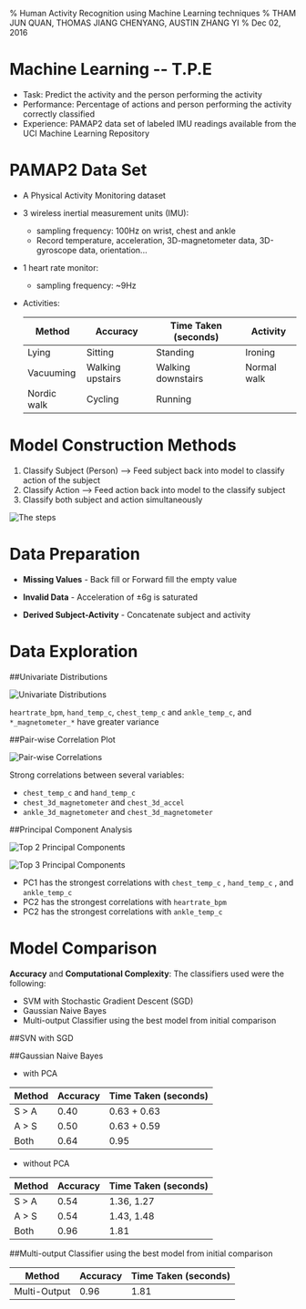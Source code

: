 % Human Activity Recognition using Machine Learning techniques
% THAM JUN QUAN, THOMAS JIANG CHENYANG, AUSTIN ZHANG YI
% Dec 02, 2016

# Machine Learning -- T.P.E

- Task: Predict the activity and the person performing the activity
- Performance: Percentage of actions and person performing the activity correctly classified
- Experience: PAMAP2 data set of labeled IMU readings available from the UCI Machine Learning Repository

# PAMAP2 Data Set

- A Physical Activity Monitoring dataset

- 3 wireless inertial measurement units (IMU):
   - sampling frequency: 100Hz  on wrist, chest and ankle
   - Record temperature, acceleration, 3D-magnetometer data, 3D-gyroscope data, orientation...
   
- 1 heart rate monitor:
   - sampling frequency: ~9Hz

- Activities:
    
	Method | Accuracy | Time Taken (seconds) | Activity
	--- | --- | --- | ---
    Lying | Sitting | Standing | Ironing
 	Vacuuming | Walking upstairs | Walking downstairs | Normal walk
	Nordic walk | Cycling | Running |

# Model Construction Methods

1. Classify Subject (Person) --> Feed subject back into model to classify action of the subject
2. Classify Action --> Feed action back into model to the classify subject
3. Classify both subject and action simultaneously

![The steps](../plots/Prediction_Steps.jpg?raw=true "Prediction Steps")

# Data Preparation

* **Missing Values** - Back fill or Forward fill the empty value

* **Invalid Data** - Acceleration of ±6g is saturated

* **Derived Subject-Activity** - Concatenate subject and activity 

# Data Exploration

##Univariate Distributions

![Univariate Distributions](../plots/var_distribution.png)

`heartrate_bpm`, `hand_temp_c`, `chest_temp_c` and `ankle_temp_c`, and `*_magnetometer_*` have greater variance

##Pair-wise Correlation Plot

![Pair-wise Correlations](../plots/correlation.png)

Strong correlations between several variables:

* `chest_temp_c` and `hand_temp_c`
* `chest_3d_magnetometer` and `chest_3d_accel`
* `ankle_3d_magnetometer` and `chest_3d_magnetometer`

##Principal Component Analysis

![Top 2 Principal Components](../plots/pca_2components.png)

![Top 3 Principal Components](../plots/pca_3components.png)

* PC1 has the strongest correlations with `chest_temp_c` , `hand_temp_c` , and `ankle_temp_c`
* PC2 has the strongest correlations with `heartrate_bpm`
* PC2 has the strongest correlations with `ankle_temp_c`

# Model Comparison

**Accuracy** and **Computational Complexity**: The classifiers used were the following:

* SVM with Stochastic Gradient Descent (SGD)
* Gaussian Naive Bayes
* Multi-output Classifier using the best model from initial comparison

##SVN with SGD



##Gaussian Naive Bayes

- with PCA

Method | Accuracy | Time Taken (seconds)
--- | --- | ---
S > A | 0.40 | 0.63 + 0.63
A > S | 0.50 | 0.63 + 0.59
Both | 0.64 | 0.95

- without PCA

Method | Accuracy | Time Taken (seconds)
--- | --- | ---
S > A | 0.54 | 1.36, 1.27
A > S | 0.54 | 1.43, 1.48
Both | 0.96 | 1.81

##Multi-output Classifier using the best model from initial comparison

Method | Accuracy | Time Taken (seconds)
--- | --- | ---
Multi-Output | 0.96 | 1.81